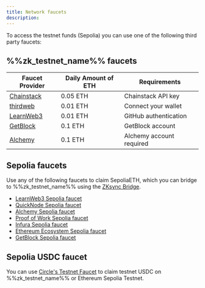 ```yaml
---
title: Network faucets
description:
---
```


To access the testnet funds (Sepolia) you can use one of the following third party faucets:

## %%zk_testnet_name%% faucets

| Faucet Provider                                  | Daily Amount of ETH | Requirements                     |
|--------------------------------------------------|---------------------|----------------------------------|
| [Chainstack](https://faucet.chainstack.com/zksync-testnet-faucet)      | 0.05 ETH            | Chainstack API key      |
| [thirdweb](https://thirdweb.com/zksync-sepolia-testnet)        | 0.01 ETH             | Connect your wallet              |
| [LearnWeb3](https://learnweb3.io/faucets/zksync_sepolia/)       | 0.01 ETH            | GitHub authentication   |
| [GetBlock](https://getblock.io/faucet/zksync-sepolia/)          | 0.1 ETH            | GetBlock account        |
| [Alchemy](https://www.alchemy.com/faucets/zksync-sepolia)       | 0.1 ETH | Alchemy account required       |

## Sepolia faucets

Use any of the following faucets to claim SepoliaETH, which you can bridge to %%zk_testnet_name%%
using the [ZKsync Bridge](https://portal.zksync.io/bridge?network=sepolia).

- [LearnWeb3 Sepolia faucet](https://learnweb3.io/faucets/sepolia)
- [QuickNode Sepolia faucet](https://faucet.quicknode.com/ethereum/sepolia)
- [Alchemy Sepolia faucet](https://www.alchemy.com/faucets/ethereum-sepolia)
- [Proof of Work Sepolia faucet](https://sepolia-faucet.pk910.de/)
- [Infura Sepolia faucet](https://www.infura.io/faucet/sepolia/)
- [Ethereum Ecosystem Sepolia faucet](https://www.ethereum-ecosystem.com/faucets/ethereum-sepolia)
- [GetBlock Sepolia faucet](https://getblock.io/faucet/eth-sepolia/)

## Sepolia USDC faucet

You can use [Circle's Testnet Faucet](https://faucet.circle.com/) to claim testnet USDC on %%zk_testnet_name%% or Ethereum Sepolia Testnet.
